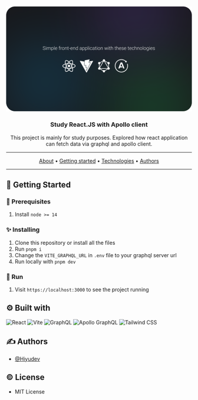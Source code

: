 <p align="center">
	<img src=".github/Thumb.png" alt="Project thumbnail"/>
</p>

<h3 align="center">Study React.JS with Apollo client</h3>


<p align="center">
This project is mainly for study purposes. Explored how react application can fetch data via graphql and apollo client.
</p>

---

<p align="center">
 <a href="#about">About</a> •
 <a href="#started">Getting started</a> •
 <a href="#built_using">Technologies</a> •
 <a href="#authors">Authors</a>
</p>

---

## 🏁 Getting Started <a name = "getting_started"></a>

### 🎐 Prerequisites

1. Install `node >= 14`

### ✨ Installing

1. Clone this repository or install all the files
2. Run `pnpm i`
3. Change the `VITE_GRAPHQL_URL` in `.env` file to your graphql server url
4. Run locally with `pnpm dev`

### 🏁 Run

1. Visit `https://localhost:3000` to see the project running

## ⚙ Built with <a name = "built_using"></a>
![React](https://img.shields.io/badge/React-61DAFB?style=for-the-badge&logo=react&logoColor=black)
![Vite](https://img.shields.io/badge/Vite-646CFF?style=for-the-badge&logo=vite&logoColor=white)
![GraphQL](https://img.shields.io/badge/GraphQL-E10098?style=for-the-badge&logo=graphql&logoColor=white)
![Apollo GraphQL](https://img.shields.io/badge/Apollo%20GraphQL-311C87?style=for-the-badge&logo=apollographql&logoColor=white)
![Tailwind CSS](https://img.shields.io/badge/Tailwind%20CSS-06B6D4?style=for-the-badge&logo=tailwindcss&logoColor=white)

## ✍️ Authors <a name = "authors"></a>
- [@Hiyudev](https://github.com/Hiyudev)

## © License
- MIT License